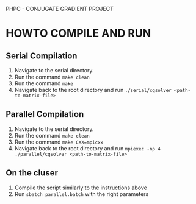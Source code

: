 PHPC - CONJUGATE GRADIENT PROJECT

HOWTO COMPILE AND RUN
=====================

## Serial Compilation
1) Navigate to the serial directory.
2) Run the command ``make clean``
3) Run the command ``make``
4) Navigate back to the root directory and run ``./serial/cgsolver <path-to-matrix-file>``

## Parallel Compilation
1) Navigate to the serial directory.
2) Run the command ``make clean``
3) Run the command ``make CXX=mpicxx``
4) Navigate back to the root directory and run ``mpiexec -np 4 ./parallel/cgsolver <path-to-matrix-file>``

## On the cluser
1) Compile the script similarly to the instructions above
2) Run ``sbatch parallel.batch`` with the right parameters
